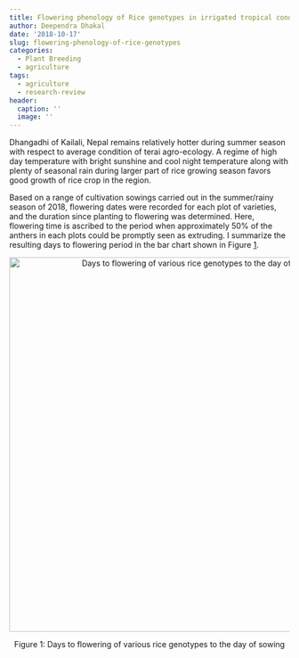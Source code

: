 ```yaml
---
title: Flowering phenology of Rice genotypes in irrigated tropical condition of Nepal
author: Deependra Dhakal
date: '2018-10-17'
slug: flowering-phenology-of-rice-genotypes
categories:
  - Plant Breeding
  - agriculture
tags:
  - agriculture
  - research-review
header:
  caption: ''
  image: ''
---
```




Dhangadhi of Kailali, Nepal remains relatively hotter during summer season with respect to average condition of terai agro-ecology. A regime of high day temperature with bright sunshine and cool night temperature along with plenty of seasonal rain during larger part of rice growing season favors good growth of rice crop in the region.

Based on a range of cultivation sowings carried out in the summer/rainy season of 2018, flowering dates were recorded for each plot of varieties, and the duration since planting to flowering was determined. Here, flowering time is ascribed to the period when approximately 50% of the anthers in each plots could be promptly seen as extruding. I summarize the resulting days to flowering period in the bar chart shown in Figure <a href="#fig:rice-dtf">1</a>.

<div class="figure" style="text-align: center">
<img src="{{< blogdown/postref >}}index_files/figure-html/rice-dtf-1.png" alt="Days to flowering of various rice genotypes to the day of sowing" width="672" />
<p class="caption">Figure 1: Days to flowering of various rice genotypes to the day of sowing</p>
</div>

